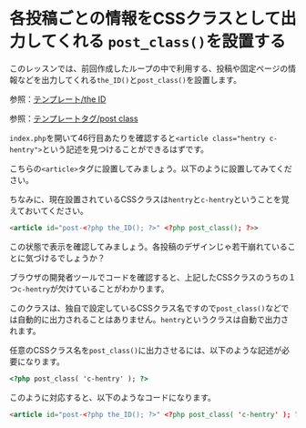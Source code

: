 # 各投稿ごとの情報をCSSクラスとして出力してくれる `post_class()`を設置する
このレッスンでは、前回作成したループの中で利用する、投稿や固定ページの情報などを出力してくれる`the_ID()`と`post_class()`を設置します。

参照：[テンプレート/the ID](https://wpdocs.osdn.jp/%E3%83%86%E3%83%B3%E3%83%97%E3%83%AC%E3%83%BC%E3%83%88%E3%82%BF%E3%82%B0/the_ID)

参照：[テンプレートタグ/post class](https://wpdocs.osdn.jp/%E3%83%86%E3%83%B3%E3%83%97%E3%83%AC%E3%83%BC%E3%83%88%E3%82%BF%E3%82%B0/post_class)

`index.php`を開いて46行目あたりを確認すると`<article class="hentry c-hentry">`という記述を見つけることができるはずです。

こちらの`<article>`タグに設置してみましょう。以下のように設置してみてください。

ちなみに、現在設置されているCSSクラスは`hentry`と`c-hentry`ということを覚えておいてください。

```html
<article id="post-<?php the_ID(); ?>" <?php post_class(); ?>>
```

この状態で表示を確認してみましょう。各投稿のデザインじゃ若干崩れていることに気づけるでしょうか？

ブラウザの開発者ツールでコードを確認すると、上記したCSSクラスのうちの１つ`c-hentry`が欠けていることがわかります。

このクラスは、独自で設定しているCSSクラス名ですので`post_class()`などでは自動的に出力されることはありません。`hentry`というクラスは自動で出力されます。

任意のCSSクラス名を`post_class()`に出力させるには、以下のような記述が必要になります。

```html
<?php post_class( 'c-hentry' ); ?>
```

このように対応すると、以下のようなコードになります。

```html
<article id="post-<?php the_ID(); ?>" <?php post_class( 'c-hentry' ); ?>>
```

